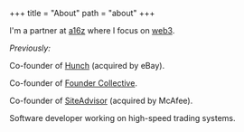 +++
title = "About"
path = "about"
+++

I'm a partner at [a16z](https://a16z.com/) where I focus on [web3](https://a16zcrypto.com/posts/article/why-web3-matters/).

*Previously:*

Co-founder of [Hunch](https://en.wikipedia.org/wiki/Hunch_(website)) (acquired by eBay).

Co-founder of [Founder Collective](https://www.foundercollective.com/).

Co-founder of [SiteAdvisor](https://www.mcafee.com/) (acquired by McAfee).

Software developer working on high-speed trading systems.
